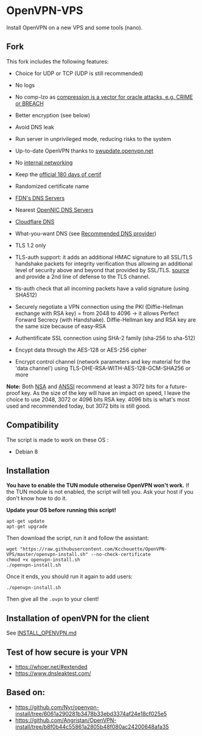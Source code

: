 # OpenVPN-VPS

Install OpenVPN on a new VPS and some tools (nano).

## Fork

This fork includes the following features:

- Choice for UDP or TCP (UDP is still recommended)
- No logs
- No comp-lzo as [compression is a vector for oracle attacks, e.g. CRIME or BREACH](https://github.com/BetterCrypto/Applied-Crypto-Hardening/pull/91#issuecomment-75388575)
- Better encryption (see below)
- Avoid DNS leak
- Run server in unprivileged mode, reducing risks to the system
- Up-to-date OpenVPN thanks to [swupdate.openvpn.net](https://community.openvpn.net/openvpn/wiki/OpenvpnSoftwareRepos)
- No [internal networking](https://github.com/Nyr/openvpn-install/commit/6d51476047d6d7a610f292f9bbd6da75d2d8f96e)
- Keep the [official 180 days of certif](https://github.com/Nyr/openvpn-install/commit/9c0579052f149dd46cc59b1b8bee53f3d54dc785)
- Randomized certificate name

- [FDN's DNS Servers](https://www.fdn.fr/actions/dns/)
- Nearest [OpenNIC DNS Servers](https://www.opennicproject.org/)
- [Cloudflare DNS](https://1.1.1.1/)
- What-you-want DNS (see [Recommended DNS provider](https://github.com/Kcchouette/OpenVPN-VPS/blob/master/Recommended_DNS_provider.md))

- TLS 1.2 only
- TLS-auth support: it adds an additional HMAC signature to all SSL/TLS handshake packets for integrity verification thus allowing an additional level of security above and beyond that provided by SSL/TLS. [source](https://openvpn.net/index.php/open-source/documentation/howto.html#security) and provide a 2nd line of defense to the TLS channel.

- tls-auth check that all incoming packets have a valid signature (using SHA512)
- Securely negotiate a VPN connection using the PKI (Diffie-Hellman exchange with RSA key) = from 2048 to 4096 -> it allows Perfect Forward Secrecy (with Handshake). Diffie-Hellman key and RSA key are the same size because of easy-RSA
- Authentificate SSL connection using SHA-2 family (sha-256 to sha-512)
- Encypt data through the AES-128 or AES-256 cipher
- Encrypt control channel (network parameters and key material for the 'data channel') using TLS-DHE-RSA-WITH-AES-128-GCM-SHA256 or more

**Note:** Both [NSA](https://cryptome.org/2016/01/CNSA-Suite-and-Quantum-Computing-FAQ.pdf) and [ANSSI](https://www.ssi.gouv.fr/uploads/2015/01/RGS_v-2-0_B1.pdf) recommend at least a 3072 bits for a future-proof key. As the size of the key will have an impact on speed, I leave the choice to use 2048, 3072 or 4096 bits RSA key. 4096 bits is what's most used and recommended today, but 3072 bits is still good.

## Compatibility

The script is made to work on these OS :

- Debian 8

## Installation

**You have to enable the TUN module otherwise OpenVPN won't work.** If the TUN module is not enabled, the script will tell you. Ask your host if you don't know how to do it.

**Update your OS before running this script!**

```
apt-get update
apt-get upgrade
```

Then download the script, run it and follow the assistant:

```
wget "https://raw.githubusercontent.com/Kcchouette/OpenVPN-VPS/master/openvpn-install.sh" --no-check-certificate
chmod +x openvpn-install.sh
./openvpn-install.sh
```

Once it ends, you should run it again to add users:

```
./openvpn-install.sh
```

Then give all the `.ovpn` to your client!

## Installation of openVPN for the client

See [INSTALL_OPENVPN.md](https://github.com/Kcchouette/OpenVPN-VPS/blob/master/INSTALL_OPENVPN.md)

## Test of how secure is your VPN

 * https://whoer.net/#extended
 * https://www.dnsleaktest.com/

## Based on:

- https://github.com/Nyr/openvpn-install/tree/6061a290281b3478b33ebd3374af24e18cf025e5
- https://github.com/Angristan/OpenVPN-install/tree/b8f0b44c55861a2805b48f080ac24200648afa35
